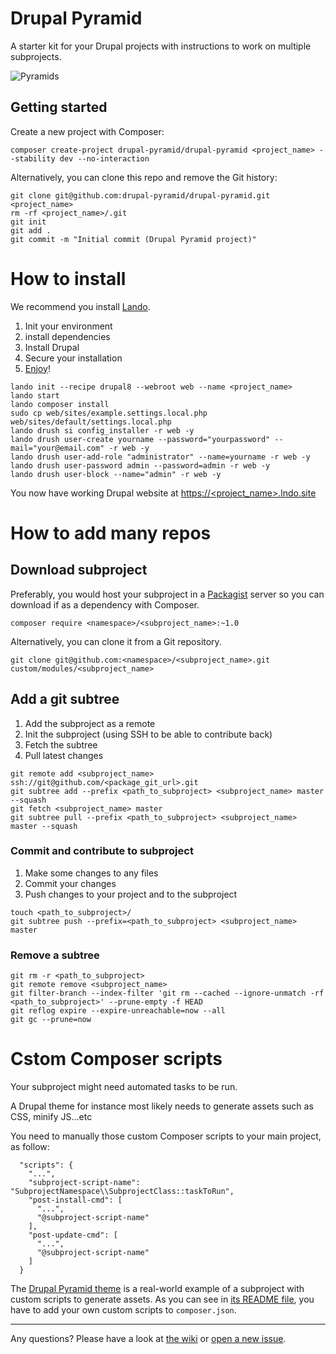 # Drupal Pyramid

A starter kit for your Drupal projects with instructions to work on multiple subprojects.

![Pyramids](http://drupal-pyramid.org/img/pyramids.jpg)


## Getting started

Create a new project with Composer:
```
composer create-project drupal-pyramid/drupal-pyramid <project_name> --stability dev --no-interaction
```

Alternatively, you can clone this repo and remove the Git history:
```
git clone git@github.com:drupal-pyramid/drupal-pyramid.git <project_name>
rm -rf <project_name>/.git
git init
git add .
git commit -m "Initial commit (Drupal Pyramid project)"
```

# How to install

We recommend you install [Lando]().

1. Init your environment
1. install dependencies
1. Install Drupal
1. Secure your installation
1. [Enjoy](http://gph.is/1auVl0T)!

```
lando init --recipe drupal8 --webroot web --name <project_name>
lando start
lando composer install
sudo cp web/sites/example.settings.local.php web/sites/default/settings.local.php
lando drush si config_installer -r web -y 
lando drush user-create yourname --password="yourpassword" --mail="your@email.com" -r web -y
lando drush user-add-role "administrator" --name=yourname -r web -y
lando drush user-password admin --password=admin -r web -y
lando drush user-block --name="admin" -r web -y
```

You now have working Drupal website at [https://<project_name>.lndo.site](https://<project_name>.lndo.site)


# How to add many repos

## Download subproject 

Preferably, you would host your subproject in a [Packagist](https://packagist.org/) server so you can download if as a dependency with Composer.
```
composer require <namespace>/<subproject_name>:~1.0
```

Alternatively, you can clone it from a Git repository.
```
git clone git@github.com:<namespace>/<subproject_name>.git custom/modules/<subproject_name>
```

## Add a git subtree

1. Add the subproject as a remote
1. Init the subproject (using SSH to be able to contribute back)
1. Fetch the subtree
1. Pull latest changes


```
git remote add <subproject_name> ssh://git@github.com/<package_git_url>.git
git subtree add --prefix <path_to_subproject> <subproject_name> master --squash
git fetch <subproject_name> master
git subtree pull --prefix <path_to_subproject> <subproject_name> master --squash
```

### Commit and contribute to subproject

1. Make some changes to any files
1. Commit your changes
1. Push changes to your project and to the subproject

```
touch <path_to_subproject>/
git subtree push --prefix=<path_to_subproject> <subproject_name> master
```

### Remove a subtree

```
git rm -r <path_to_subproject>
git remote remove <subproject_name> 
git filter-branch --index-filter 'git rm --cached --ignore-unmatch -rf <path_to_subproject>' --prune-empty -f HEAD
git reflog expire --expire-unreachable=now --all
git gc --prune=now
```


# Cstom Composer scripts

Your subproject might need automated tasks to be run.

A Drupal theme for instance most likely needs to generate assets such as CSS, minify JS...etc

You need to manually those custom Composer scripts to your main project, as follow: 
```
  "scripts": {
    "...",
    "subproject-script-name": "SubprojectNamespace\\SubprojectClass::taskToRun",
    "post-install-cmd": [
      "...",
      "@subproject-script-name"
    ],
    "post-update-cmd": [
      "...",
      "@subproject-script-name"
    ]
  }
```

The [Drupal Pyramid theme](https://github.com/drupal-pyramid/drupal_pyramid_theme) is a real-world example of a subproject with custom scripts to generate assets. As you can see in [its README file](https://github.com/MatthieuScarset/drupal_pyramid_theme#getting-started), you have to add your own custom scripts to `composer.json`. 

---

Any questions? Please have a look at [the wiki](https://github.com/drupal-pyramid/drupal-pyramid/wiki) or [open a new issue](https://github.com/drupal-pyramid/drupal-pyramid/issues).
